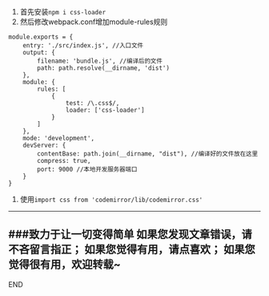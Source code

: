 1. 首先安装```npm i css-loader```
1. 然后修改webpack.conf增加module-rules规则
```
module.exports = {
    entry: './src/index.js', //入口文件
    output: {
        filename: 'bundle.js', //编译后的文件
        path: path.resolve(__dirname, 'dist')
    },
    module: {
        rules: [
            {
                test: /\.css$/,
                loader: ['css-loader']
            }
        ]
    },
    mode: 'development',
    devServer: {
        contentBase: path.join(__dirname, "dist"), //编译好的文件放在这里
        compress: true,
        port: 9000 //本地开发服务器端口
    }
}
```
1. 使用```import css from 'codemirror/lib/codemirror.css'```


---
###致力于让一切变得简单
如果您发现文章错误，请不吝留言指正；
如果您觉得有用，请点喜欢；
如果您觉得很有用，欢迎转载~
---
END